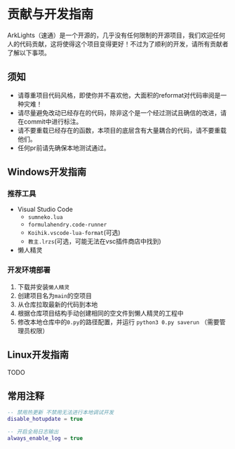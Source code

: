 # 贡献与开发指南

ArkLights（速通）是一个开源的，几乎没有任何限制的开源项目，我们欢迎任何人的代码贡献，这将使得这个项目变得更好！不过为了顺利的开发，请所有贡献者了解以下事项。

## 须知

- 请尊重项目代码风格，即使你并不喜欢他，大面积的reformat对代码审阅是一种灾难！
- 请尽量避免改动已经存在的代码，除非这个是一个经过测试且确信的改进，请在commit中进行标注。
- 请不要重载已经存在的函数，本项目的底层含有大量耦合的代码，请不要重载他们。
- 任何pr前请先确保本地测试通过。

## Windows开发指南

### 推荐工具

- Visual Studio Code
  - `sumneko.lua`
  - `formulahendry.code-runner`
  - `Koihik.vscode-lua-format`(可选)
  - `教主.lrzs`(可选，可能无法在vsc插件商店中找到)
- 懒人精灵

### 开发环境部署

1. 下载并安装`懒人精灵`
2. 创建项目名为`main`的空项目
3. 从仓库拉取最新的代码到本地
4. 根据仓库项目结构手动创建相同的空文件到懒人精灵的工程中
5. 修改本地仓库中的`0.py`的路径配置，并运行 `python3 0.py saverun` （需要管理员权限）

## Linux开发指南

TODO

## 常用注释

```lua
-- 禁用热更新 不禁用无法进行本地调试开发
disable_hotupdate = true

-- 开启全局日志输出
always_enable_log = true

```

